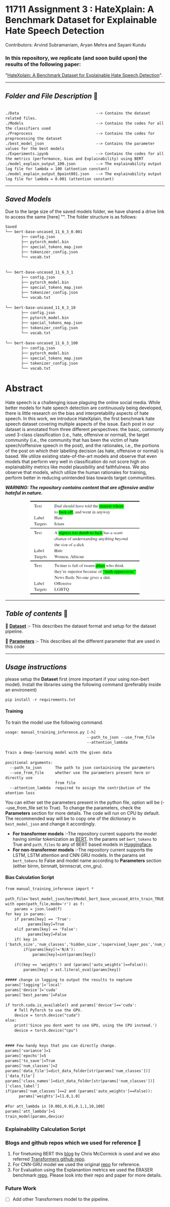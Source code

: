 # 11711 Assignment 3 : HateXplain: A Benchmark Dataset for Explainable Hate Speech Detection 

Contributors: Arvind Subramaniam, Aryan Mehra and Sayani Kundu

### In this repository, we replicate (and soon build upon) the results of the following paper: 

"[HateXplain: A Benchmark Dataset for Explainable Hate Speech Detection](https://arxiv.org/abs/2012.10289)". 
<!-- Please follow this [link] "" for the repo to the main paper.  -->

------------------------------------------
***Folder and File Description*** :open_file_folder:	
------------------------------------------
~~~

./Data                                  --> Contains the dataset related files.
./Models                                --> Contains the codes for all the classifiers used
./Preprocess  	                        --> Contains the codes for preprocessing the dataset	
./best_model_json                       --> Contains the parameter values for the best models
./Experiments.ipynb                     --> Contains the codes for all the metrics (performance, bias and Explainability) using BERT
./model_explain_output_100.json         --> The explainability output log file for lambda = 100 (attention constant)
./model_explain_output_0point001.json   --> The explainability output log file for lambda = 0.001 (attention constant)
~~~

------------------------------------------
***Saved Models*** 
------------------------------------------
Due to the large size of the saved models folder, we have shared a drive link to access the same [here] "". The folder structure is as follows:
```
Saved
└── bert-base-uncased_11_6_3_0.001
       ├── config.json
       ├── pytorch_model.bin
       ├── special_tokens_map.json  
       ├── tokenizer_config.json
       └── vocab.txt
       
       
└── bert-base-uncased_11_6_3_1
       ├── config.json
       ├── pytorch_model.bin
       ├── special_tokens_map.json  
       ├── tokenizer_config.json
       └── vocab.txt    
       
└── bert-base-uncased_11_6_3_10
       ├── config.json
       ├── pytorch_model.bin
       ├── special_tokens_map.json  
       ├── tokenizer_config.json
       └── vocab.txt     
       
└── bert-base-uncased_11_6_3_100
       ├── config.json
       ├── pytorch_model.bin
       ├── special_tokens_map.json  
       ├── tokenizer_config.json
       └── vocab.txt 
```


# Abstract

Hate speech is a challenging issue plaguing the online social media. While better models for hate speech detection are continuously being developed, there is little research on the bias and interpretability aspects of hate speech. In this work, we introduce HateXplain, the first benchmark hate speech dataset covering multiple aspects of the issue. Each post in our dataset is annotated from three different perspectives: the basic, commonly used 3-class classification (i.e., hate, offensive or normal), the target community (i.e., the community that has been the victim of hate speech/offensive speech in the post), and the rationales, i.e., the portions of the post on which their labelling decision (as hate, offensive or normal) is based. We utilize existing state-of-the-art models and observe that even models that perform very well in classification do not score high on explainability metrics like model plausibility and faithfulness. We also observe that models, which utilize the human rationales for training, perform better in reducing unintended bias towards target communities. 

***WARNING: The repository contains content that are offensive and/or hateful in nature.***

<p align="center"><img src="Figures/dataset_example.png" width="350" height="300"></p>

------------------------------------------
***Table of contents*** :bookmark_tabs:
------------------------------------------

:bookmark: [**Dataset**](Data/README.md) :- This describes the dataset format and setup for the dataset pipeline.

:bookmark: [**Parameters**](Parameters_description.md) :- This describes all the different parameter that are used in this code

------------------------------------------
***Usage instructions*** 
------------------------------------------
please setup the **Dataset** first (more important if your using non-bert model). Install the libraries using the following command (preferably inside an environemt)
~~~
pip install -r requirements.txt
~~~
#### Training
To train the model use the following command.
~~~
usage: manual_training_inference.py [-h]
                                    --path_to_json --use_from_file
                                    --attention_lambda

Train a deep-learning model with the given data

positional arguments:
  --path_to_json      The path to json containining the parameters
  --use_from_file     whether use the parameters present here or directly use
                      from file
  --attention_lambda  required to assign the contribution of the atention loss

~~~
You can either set the parameters present in the python file, option will be (--use_from_file set to True). To change the parameters, check the **Parameters** section for more details. The code will run on CPU by default. The recommended way will be to copy one of the dictionary in `best_model_json` and change it accordingly.

* **For transformer models** :-The repository current supports the model having similar tokenization as [BERT](https://huggingface.co/transformers/model_doc/bert.html). In the params set `bert_tokens` to True and `path_files` to any of BERT based models in [Huggingface](https://huggingface.co/). 
* **For non-transformer models** :-The repository current supports the LSTM, LSTM attention and CNN GRU models. In the params set `bert_tokens` to False and model name according to **Parameters** section (either birnn, birnnatt, birnnscrat, cnn_gru).

#### Bias Calculation Script
~~~
from manual_training_inference import *

path_file='best_model_json/bestModel_bert_base_uncased_Attn_train_TRUE.json'
with open(path_file,mode='r') as f:
    params = json.load(f)
for key in params:
    if params[key] == 'True':
          params[key]=True
    elif params[key] == 'False':
          params[key]=False
    if( key in ['batch_size','num_classes','hidden_size','supervised_layer_pos','num_supervised_heads','random_seed','max_length']):
        if(params[key]!='N/A'):
            params[key]=int(params[key])
        
    if((key == 'weights') and (params['auto_weights']==False)):
        params[key] = ast.literal_eval(params[key])

##### change in logging to output the results to neptune
params['logging']='local'
params['device']='cuda'
params['best_params']=False

if torch.cuda.is_available() and params['device']=='cuda':    
    # Tell PyTorch to use the GPU.    
    device = torch.device("cuda")
else:
    print('Since you dont want to use GPU, using the CPU instead.')
    device = torch.device("cpu")
    
    
#### Few handy keys that you can directly change.
params['variance']=1
params['epochs']=5
params['to_save']=True
params['num_classes']=2
params['data_file']=dict_data_folder[str(params['num_classes'])]['data_file']
params['class_names']=dict_data_folder[str(params['num_classes'])]['class_label']
if(params['num_classes']==2 and (params['auto_weights']==False)):
      params['weights']=[1.0,1.0]
        
#for att_lambda in [0.001,0.01,0.1,1,10,100]
params['att_lambda']=1
train_model(params,device)

~~~

### Explainability Calculation Script




### Blogs and github repos which we used for reference :angel:
1. For finetuning BERT this [blog](https://mccormickml.com/2019/07/22/BERT-fine-tuning/)  by Chris McCormick is used and we also referred [Transformers github repo](https://github.com/huggingface/transformers).
2. For CNN-GRU model we used the original [repo](https://github.com/ziqizhang/chase) for reference.
3. For Evaluation using the Explanantion metrics we used the ERASER benchmark [repo](https://github.com/jayded/eraserbenchmark). Please look into their repo and paper for more details.


### Future Work
- [ ] Add other Transformers model to the pipeline.
